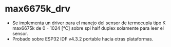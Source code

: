 # max6675k_drv
  - Se implementa un driver para el manejo del sensor de termocupla tipo K max6675k de 0 - 1024 [°C] sobre spi half duplex solamente para leer el sensor. 
  - Probado sobre ESP32 IDF v4.3.2 portable hacia otras plataformas.
